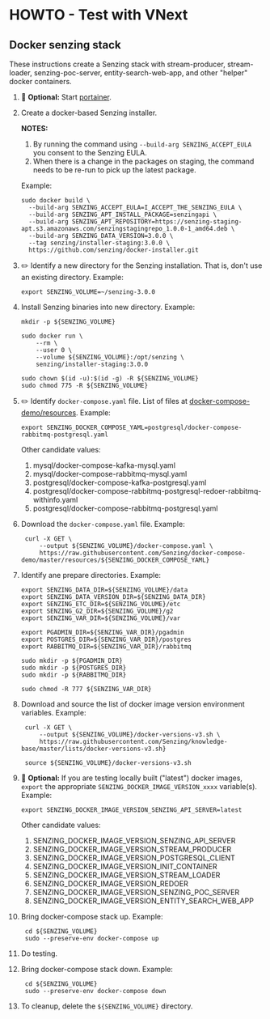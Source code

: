 # HOWTO - Test with VNext

## Docker senzing stack

These instructions create a Senzing stack with
stream-producer,
stream-loader,
senzing-poc-server,
entity-search-web-app,
and other "helper" docker containers.

1. :thinking: **Optional:**
   Start
   [portainer](../WHATIS/portainer.md).

1. Create a docker-based Senzing installer.

   **NOTES:**

    1. By running the command using `--build-arg SENZING_ACCEPT_EULA` you consent to the Senzing EULA.
    1. When there is a change in the packages on staging, the command needs to be re-run to pick up the latest package.

   Example:

    ```console
    sudo docker build \
      --build-arg SENZING_ACCEPT_EULA=I_ACCEPT_THE_SENZING_EULA \
      --build-arg SENZING_APT_INSTALL_PACKAGE=senzingapi \
      --build-arg SENZING_APT_REPOSITORY=https://senzing-staging-apt.s3.amazonaws.com/senzingstagingrepo_1.0.0-1_amd64.deb \
      --build-arg SENZING_DATA_VERSION=3.0.0 \
      --tag senzing/installer-staging:3.0.0 \
      https://github.com/senzing/docker-installer.git
    ```

1. :pencil2: Identify a new directory for the Senzing installation.
   That is, don't use an existing directory.
   Example:

    ```console
    export SENZING_VOLUME=~/senzing-3.0.0
    ```

1. Install Senzing binaries into new directory.
   Example:

    ```console
    mkdir -p ${SENZING_VOLUME}

    sudo docker run \
        --rm \
        --user 0 \
        --volume ${SENZING_VOLUME}:/opt/senzing \
        senzing/installer-staging:3.0.0

    sudo chown $(id -u):$(id -g) -R ${SENZING_VOLUME}
    sudo chmod 775 -R ${SENZING_VOLUME}
    ```

1. :pencil2: Identify `docker-compose.yaml` file.
   List of files at
   [docker-compose-demo/resources](https://github.com/Senzing/docker-compose-demo/tree/master/resources).
   Example:

    ```console
    export SENZING_DOCKER_COMPOSE_YAML=postgresql/docker-compose-rabbitmq-postgresql.yaml
    ```

   Other candidate values:

    1. mysql/docker-compose-kafka-mysql.yaml
    1. mysql/docker-compose-rabbitmq-mysql.yaml
    1. postgresql/docker-compose-kafka-postgresql.yaml
    1. postgresql/docker-compose-rabbitmq-postgresql-redoer-rabbitmq-withinfo.yaml
    1. postgresql/docker-compose-rabbitmq-postgresql.yaml

1. Download the `docker-compose.yaml` file.
   Example:

   ```console
    curl -X GET \
        --output ${SENZING_VOLUME}/docker-compose.yaml \
        https://raw.githubusercontent.com/Senzing/docker-compose-demo/master/resources/${SENZING_DOCKER_COMPOSE_YAML}
    ```

1. Identify ane prepare directories.
   Example:

    ```console
    export SENZING_DATA_DIR=${SENZING_VOLUME}/data
    export SENZING_DATA_VERSION_DIR=${SENZING_DATA_DIR}
    export SENZING_ETC_DIR=${SENZING_VOLUME}/etc
    export SENZING_G2_DIR=${SENZING_VOLUME}/g2
    export SENZING_VAR_DIR=${SENZING_VOLUME}/var

    export PGADMIN_DIR=${SENZING_VAR_DIR}/pgadmin
    export POSTGRES_DIR=${SENZING_VAR_DIR}/postgres
    export RABBITMQ_DIR=${SENZING_VAR_DIR}/rabbitmq

    sudo mkdir -p ${PGADMIN_DIR}
    sudo mkdir -p ${POSTGRES_DIR}
    sudo mkdir -p ${RABBITMQ_DIR}

    sudo chmod -R 777 ${SENZING_VAR_DIR}
    ```

1. Download and source the list of docker image version environment variables.
   Example:

   ```console
    curl -X GET \
        --output ${SENZING_VOLUME}/docker-versions-v3.sh \
        https://raw.githubusercontent.com/Senzing/knowledge-base/master/lists/docker-versions-v3.sh}

    source ${SENZING_VOLUME}/docker-versions-v3.sh
    ```

1. :thinking: **Optional:**
   If you are testing locally built ("latest") docker images,
   `export` the appropriate `SENZING_DOCKER_IMAGE_VERSION_xxxx` variable(s).
   Example:

    ```console
    export SENZING_DOCKER_IMAGE_VERSION_SENZING_API_SERVER=latest
    ```

   Other candidate values:

    1. SENZING_DOCKER_IMAGE_VERSION_SENZING_API_SERVER
    1. SENZING_DOCKER_IMAGE_VERSION_STREAM_PRODUCER
    1. SENZING_DOCKER_IMAGE_VERSION_POSTGRESQL_CLIENT
    1. SENZING_DOCKER_IMAGE_VERSION_INIT_CONTAINER
    1. SENZING_DOCKER_IMAGE_VERSION_STREAM_LOADER
    1. SENZING_DOCKER_IMAGE_VERSION_REDOER
    1. SENZING_DOCKER_IMAGE_VERSION_SENZING_POC_SERVER
    1. SENZING_DOCKER_IMAGE_VERSION_ENTITY_SEARCH_WEB_APP

1. Bring docker-compose stack up.
   Example:

   ```console
    cd ${SENZING_VOLUME}
    sudo --preserve-env docker-compose up
    ```

1. Do testing.
1. Bring docker-compose stack down.
   Example:

   ```console
    cd ${SENZING_VOLUME}
    sudo --preserve-env docker-compose down
    ```

1. To cleanup, delete the `${SENZING_VOLUME}` directory.
